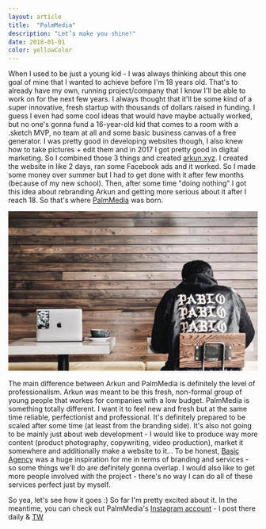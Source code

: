 ```yaml
---
layout: article
title:  "PalmMedia"
description: "Let’s make you shine!"
date: 2018-01-01
color: yellowColor
---
```


When I used to be just a young kid - I was always thinking about this  one goal of mine that I wanted to achieve before I'm 18 years old. That's to already have my own, running project/company that I know I'll be able to work on for the next few years. I always thought that it'll be some kind of a super innovative, fresh startup with thousands of dollars raised in funding. I guess I even had some cool ideas that would have maybe actually worked, but no one's gonna fund a 16-year-old kid that comes to a room with a .sketch MVP, no team at all and some basic business canvas of a free generator. I was pretty good in developing websites though, I also knew how to take pictures + edit them and in 2017 I got pretty good in digital marketing. So I combined those 3 things and created <a href="http://arkun.xyz/">arkun.xyz</a>. I created the website in like 2 days, ran some Facebook ads and it worked. So I made some money over summer but I had to get done with it after few months (because of my new school). Then, after some time "doing nothing" I got this idea about rebranding Arkun and getting more serious about it after I reach 18. So that's where <a href="http://palmmedia.co/">PalmMedia</a> was born.

<div class="picture">
<img src="assets/img/palmmediaArticle.png" alt="one of the instagram posts">
</div>

The main difference between Arkun and PalmMedia is definitely the level of professionalism. Arkun was meant to be this fresh, non-formal group of young people that workes for companies with a low budget. PalmMedia is something totally different. I want it to feel new and fresh but at the same time reliable, perfectionist and professional. It's definitely prepared to be scaled after some time (at least from the branding side). It's also not going to be mainly just about web development - I would like to produce way more content (product photography, copywriting, video production), market it somewhere and additionally make a website to it... To be honest, <a href="https://basicagency.com/">Basic Agency</a> was a huge inspiration for me in terms of branding and services - so some things we'll do are definitely gonna overlap. I would also like to get more people involved with the project - there's no way I can do all of these services perfect just by myself.

So yea, let's see how it goes :) So far I'm pretty excited about it. In the meantime, you can check out PalmMedia's <a href="https://instagram.com/palmmedia.co">Instagram account</a> - I post there daily & <a href="https://twitter.com/palmmedia_">TW</a>
